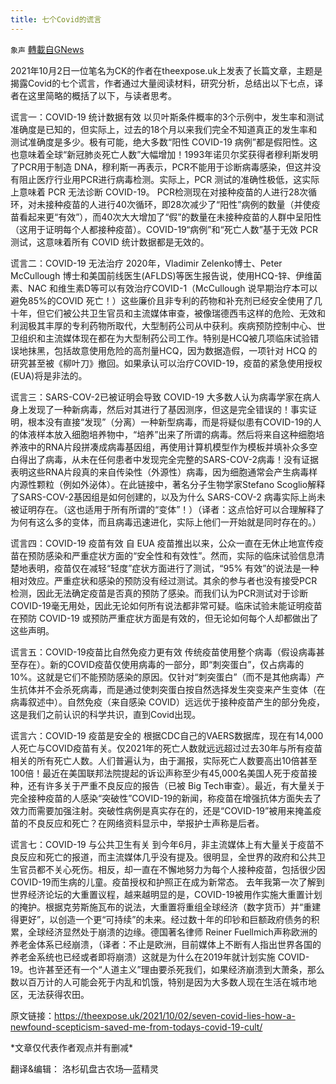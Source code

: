 ```yaml
---
title: 七个Covid的谎言
---
```

`象声` [轉載自GNews](https://gnews.org/zh-hans/1568803/)

2021年10月2日一位笔名为CK的作者在theexpose.uk上发表了长篇文章，主题是揭露Covid的七个谎言，作者通过大量阅读材料，研究分析，总结出以下七点，译者在这里简略的概括了以下，与读者思考。

谎言一：COVID-19 统计数据有效
 以贝叶斯条件概率的3个示例中，发生率和测试准确度是已知的，但实际上，过去的18个月以来我们完全不知道真正的发生率和测试准确度是多少。极有可能，绝大多数“阳性 COVID-19 病例”都是假阳性。这也意味着全球“新冠肺炎死亡人数”大幅增加！1993年诺贝尔奖获得者穆利斯发明了PCR用于制造 DNA，穆利斯一再表示，PCR不能用于诊断病毒感染，但这并没有阻止医疗行业用PCR进行病毒检测。实际上，PCR 测试的准确性极低，这实际上意味着 PCR 无法诊断 COVID-19。
 PCR检测现在对接种疫苗的人进行28次循环，对未接种疫苗的人进行40次循环，即28次减少了“阳性”病例的数量（并使疫苗看起来更“有效”），而40次大大增加了“假”的数量在未接种疫苗的人群中呈阳性（这用于证明每个人都接种疫苗）。COVID-19“病例”和“死亡人数”基于无效 PCR 测试，这意味着所有 COVID 统计数据都是无效的。

谎言二：COVID-19 无法治疗
 2020年，Vladimir Zelenko博士、Peter McCullough 博士和美国前线医生(AFLDS)等医生报告说，使用HCQ-锌、伊维菌素、NAC 和维生素D等可以有效治疗COVID-1（McCullough 说早期治疗本可以避免85%的COVID 死亡！）这些廉价且非专利的药物和补充剂已经安全使用了几十年，但它们被公共卫生官员和主流媒体审查，被像瑞德西韦这样的危险、无效和利润极其丰厚的专利药物所取代，大型制药公司从中获利。疾病预防控制中心、世卫组织和主流媒体现在都在为大型制药公司工作。特别是HCQ被几项临床试验错误地抹黑，包括故意使用危险的高剂量HCQ，因为数据造假，一项针对 HCQ 的研究甚至被《柳叶刀》撤回。如果承认可以治疗COVID-19，疫苗的紧急使用授权(EUA)将是非法的。

谎言三：SARS-COV-2已被证明会导致 COVID-19
 大多数人认为病毒学家在病人身上发现了一种新病毒，然后对其进行了基因测序，但这是完全错误的！事实证明，根本没有直接“发现”（分离）一种新型病毒，而是将疑似患有COVID-19的人的体液样本放入细胞培养物中，“培养”出来了所谓的病毒。然后将来自这种细胞培养液中的RNA片段拼凑成病毒基因组，再使用计算机模型作为模板并填补众多空白得出了病毒，从未在任何患者中发现完全完整的SARS-COV-2病毒！没有证据表明这些RNA片段真的来自传染性（外源性）病毒，因为细胞通常会产生病毒样内源性颗粒（例如外泌体）。在此链接中，著名分子生物学家Stefano Scoglio解释了SARS-COV-2基因组是如何创建的，以及为什么 SARS-COV-2 病毒实际上尚未被证明存在。（这也适用于所有所谓的“变体”！）（译者：这点恰好可以合理解释了为何有这么多的变体，而且病毒迅速进化，实际上他们一开始就是同时存在的。）

谎言四：COVID-19 疫苗有效
 自 EUA 疫苗推出以来，公众一直在无休止地宣传疫苗在预防感染和严重症状方面的“安全性和有效性”。然而，实际的临床试验信息清楚地表明，疫苗仅在减轻“轻度”症状方面进行了测试，“95% 有效”的说法是一种相对效应。严重症状和感染的预防没有经过测试。其余的参与者也没有接受PCR检测，因此无法确定疫苗是否真的预防了感染。而我们认为PCR测试对于诊断COVID-19毫无用处，因此无论如何所有说法都非常可疑。临床试验未能证明疫苗在预防 COVID-19 或预防严重症状方面是有效的，但无论如何每个人却都做出了这些声明。

谎言五：COVID-19疫苗比自然免疫力更有效
 传统疫苗使用整个病毒（假设病毒甚至存在）。新的COVID疫苗仅使用病毒的一部分，即“刺突蛋白”，仅占病毒的 10%。这就是它们不能预防感染的原因。仅针对“刺突蛋白”（而不是其他病毒）产生抗体并不会杀死病毒，而是通过使刺突蛋白按自然选择发生突变来产生变体（在病毒叙述中）。自然免疫（来自感染 COVID）远远优于接种疫苗产生的部分免疫，这是我们之前认识的科学共识，直到Covid出现。

谎言六：COVID-19 疫苗是安全的
 根据CDC自己的VAERS数据库，现在有14,000人死亡与COVID疫苗有关。仅2021年的死亡人数就远远超过过去30年与所有疫苗相关的所有死亡人数。人们普遍认为，由于漏报，实际死亡人数要高出10倍甚至100倍！最近在美国联邦法院提起的诉讼声称至少有45,000名美国人死于疫苗接种，还有许多关于严重不良反应的报告（已被 Big Tech审查）。最近，有大量关于完全接种疫苗的人感染“突破性”COVID-19的新闻，称疫苗在增强抗体方面失去了效力而需要加强注射。突破性病例是真实存在的，还是“COVID-19”被用来掩盖疫苗的不良反应和死亡？在网络资料显示中，举报护士声称是后者。

谎言七：COVID-19 与公共卫生有关
 到今年6月，非主流媒体上有大量关于疫苗不良反应和死亡的报道，而主流媒体几乎没有提及。很明显，全世界的政府和公共卫生官员都不关心死伤。相反，却一直在不懈地努力为每个人接种疫苗，包括很少因COVID-19而生病的儿童。疫苗授权和护照正在成为新常态。
 去年我第一次了解到世界经济论坛的大重置议程，越来越明显的是，COVID-19被用作实施大重置计划的掩护。根据克劳斯施瓦布的说法，大重置将重组全球经济（数字货币）并“重建得更好”，以创造一个更“可持续”的未来。经过数十年的印钞和巨额政府债务的积累，全球经济显然处于崩溃的边缘。德国著名律师 Reiner Fuellmich声称欧洲的养老金体系已经崩溃，（译者：不止是欧洲，目前媒体上不断有人指出世界各国的养老金系统也已经或者即将崩溃）这就是为什么在2019年就计划实施 COVID-19。也许甚至还有一个“人道主义”理由要杀死我们，如果经济崩溃到大萧条，那么数以百万计的人可能会死于内乱和饥饿，特别是因为大多数人现在生活在城市地区，无法获得农田。

原文链接：https://theexpose.uk/2021/10/02/seven-covid-lies-how-a-newfound-scepticism-saved-me-from-todays-covid-19-cult/

\*文章仅代表作者观点并有删减\*

翻译&编辑： 洛杉矶盘古农场—蓝精灵
